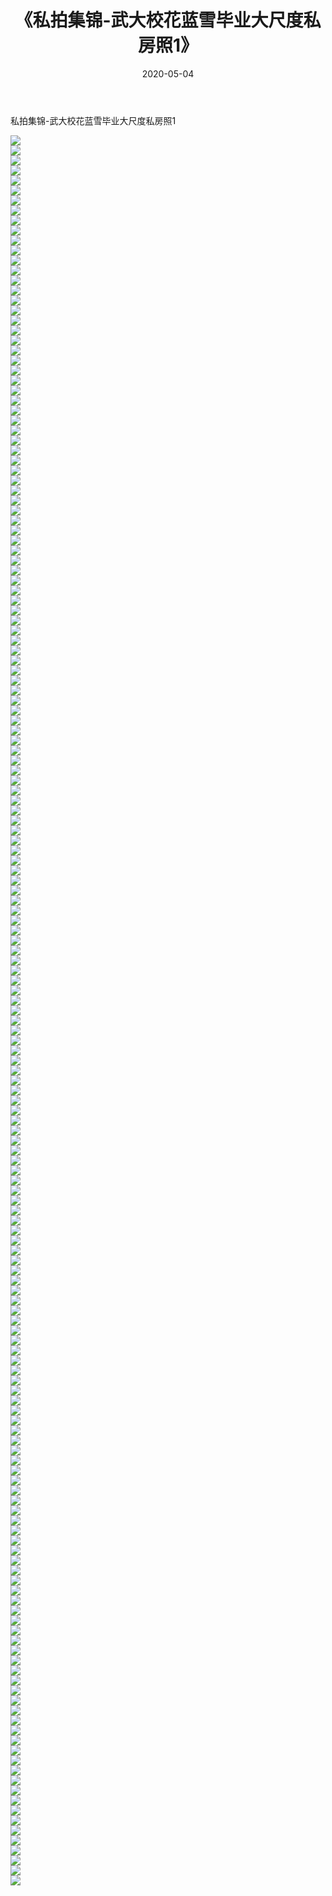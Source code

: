 ﻿---
layout: post
title:  《私拍集锦-武大校花蓝雪毕业大尺度私房照1》
date:   2020-05-04
img: http://imgx.orgx.ga/漏D/网络美图/2020/私拍集锦-武大校花蓝雪毕业大尺度私房照1/000.jpg
categories: [美女, 清纯, 唯美]
---

私拍集锦-武大校花蓝雪毕业大尺度私房照1

  ![](http://imgx.orgx.ga/漏D/网络美图/2020/私拍集锦-武大校花蓝雪毕业大尺度私房照1/001.jpg) <br> ![](http://imgx.orgx.ga/漏D/网络美图/2020/私拍集锦-武大校花蓝雪毕业大尺度私房照1/002.jpg) <br> ![](http://imgx.orgx.ga/漏D/网络美图/2020/私拍集锦-武大校花蓝雪毕业大尺度私房照1/003.jpg) <br> ![](http://imgx.orgx.ga/漏D/网络美图/2020/私拍集锦-武大校花蓝雪毕业大尺度私房照1/004.jpg) <br> ![](http://imgx.orgx.ga/漏D/网络美图/2020/私拍集锦-武大校花蓝雪毕业大尺度私房照1/005.jpg) <br> ![](http://imgx.orgx.ga/漏D/网络美图/2020/私拍集锦-武大校花蓝雪毕业大尺度私房照1/006.jpg) <br> ![](http://imgx.orgx.ga/漏D/网络美图/2020/私拍集锦-武大校花蓝雪毕业大尺度私房照1/007.jpg) <br> ![](http://imgx.orgx.ga/漏D/网络美图/2020/私拍集锦-武大校花蓝雪毕业大尺度私房照1/008.jpg) <br> ![](http://imgx.orgx.ga/漏D/网络美图/2020/私拍集锦-武大校花蓝雪毕业大尺度私房照1/009.jpg) <br> ![](http://imgx.orgx.ga/漏D/网络美图/2020/私拍集锦-武大校花蓝雪毕业大尺度私房照1/010.jpg) <br> ![](http://imgx.orgx.ga/漏D/网络美图/2020/私拍集锦-武大校花蓝雪毕业大尺度私房照1/011.jpg) <br> ![](http://imgx.orgx.ga/漏D/网络美图/2020/私拍集锦-武大校花蓝雪毕业大尺度私房照1/012.jpg) <br> ![](http://imgx.orgx.ga/漏D/网络美图/2020/私拍集锦-武大校花蓝雪毕业大尺度私房照1/013.jpg) <br> ![](http://imgx.orgx.ga/漏D/网络美图/2020/私拍集锦-武大校花蓝雪毕业大尺度私房照1/014.jpg) <br> ![](http://imgx.orgx.ga/漏D/网络美图/2020/私拍集锦-武大校花蓝雪毕业大尺度私房照1/015.jpg) <br> ![](http://imgx.orgx.ga/漏D/网络美图/2020/私拍集锦-武大校花蓝雪毕业大尺度私房照1/016.jpg) <br> ![](http://imgx.orgx.ga/漏D/网络美图/2020/私拍集锦-武大校花蓝雪毕业大尺度私房照1/017.jpg) <br> ![](http://imgx.orgx.ga/漏D/网络美图/2020/私拍集锦-武大校花蓝雪毕业大尺度私房照1/018.jpg) <br> ![](http://imgx.orgx.ga/漏D/网络美图/2020/私拍集锦-武大校花蓝雪毕业大尺度私房照1/019.jpg) <br> ![](http://imgx.orgx.ga/漏D/网络美图/2020/私拍集锦-武大校花蓝雪毕业大尺度私房照1/020.jpg) <br> ![](http://imgx.orgx.ga/漏D/网络美图/2020/私拍集锦-武大校花蓝雪毕业大尺度私房照1/021.jpg) <br> ![](http://imgx.orgx.ga/漏D/网络美图/2020/私拍集锦-武大校花蓝雪毕业大尺度私房照1/022.jpg) <br> ![](http://imgx.orgx.ga/漏D/网络美图/2020/私拍集锦-武大校花蓝雪毕业大尺度私房照1/023.jpg) <br> ![](http://imgx.orgx.ga/漏D/网络美图/2020/私拍集锦-武大校花蓝雪毕业大尺度私房照1/024.jpg) <br> ![](http://imgx.orgx.ga/漏D/网络美图/2020/私拍集锦-武大校花蓝雪毕业大尺度私房照1/025.jpg) <br> ![](http://imgx.orgx.ga/漏D/网络美图/2020/私拍集锦-武大校花蓝雪毕业大尺度私房照1/026.jpg) <br> ![](http://imgx.orgx.ga/漏D/网络美图/2020/私拍集锦-武大校花蓝雪毕业大尺度私房照1/027.jpg) <br> ![](http://imgx.orgx.ga/漏D/网络美图/2020/私拍集锦-武大校花蓝雪毕业大尺度私房照1/028.jpg) <br> ![](http://imgx.orgx.ga/漏D/网络美图/2020/私拍集锦-武大校花蓝雪毕业大尺度私房照1/029.jpg) <br> ![](http://imgx.orgx.ga/漏D/网络美图/2020/私拍集锦-武大校花蓝雪毕业大尺度私房照1/030.jpg) <br> ![](http://imgx.orgx.ga/漏D/网络美图/2020/私拍集锦-武大校花蓝雪毕业大尺度私房照1/031.jpg) <br> ![](http://imgx.orgx.ga/漏D/网络美图/2020/私拍集锦-武大校花蓝雪毕业大尺度私房照1/032.jpg) <br> ![](http://imgx.orgx.ga/漏D/网络美图/2020/私拍集锦-武大校花蓝雪毕业大尺度私房照1/033.jpg) <br> ![](http://imgx.orgx.ga/漏D/网络美图/2020/私拍集锦-武大校花蓝雪毕业大尺度私房照1/034.jpg) <br> ![](http://imgx.orgx.ga/漏D/网络美图/2020/私拍集锦-武大校花蓝雪毕业大尺度私房照1/035.jpg) <br> ![](http://imgx.orgx.ga/漏D/网络美图/2020/私拍集锦-武大校花蓝雪毕业大尺度私房照1/036.jpg) <br> ![](http://imgx.orgx.ga/漏D/网络美图/2020/私拍集锦-武大校花蓝雪毕业大尺度私房照1/037.jpg) <br> ![](http://imgx.orgx.ga/漏D/网络美图/2020/私拍集锦-武大校花蓝雪毕业大尺度私房照1/038.jpg) <br> ![](http://imgx.orgx.ga/漏D/网络美图/2020/私拍集锦-武大校花蓝雪毕业大尺度私房照1/039.jpg) <br> ![](http://imgx.orgx.ga/漏D/网络美图/2020/私拍集锦-武大校花蓝雪毕业大尺度私房照1/040.jpg) <br> ![](http://imgx.orgx.ga/漏D/网络美图/2020/私拍集锦-武大校花蓝雪毕业大尺度私房照1/041.jpg) <br> ![](http://imgx.orgx.ga/漏D/网络美图/2020/私拍集锦-武大校花蓝雪毕业大尺度私房照1/042.jpg) <br> ![](http://imgx.orgx.ga/漏D/网络美图/2020/私拍集锦-武大校花蓝雪毕业大尺度私房照1/043.jpg) <br> ![](http://imgx.orgx.ga/漏D/网络美图/2020/私拍集锦-武大校花蓝雪毕业大尺度私房照1/044.jpg) <br> ![](http://imgx.orgx.ga/漏D/网络美图/2020/私拍集锦-武大校花蓝雪毕业大尺度私房照1/045.jpg) <br> ![](http://imgx.orgx.ga/漏D/网络美图/2020/私拍集锦-武大校花蓝雪毕业大尺度私房照1/046.jpg) <br> ![](http://imgx.orgx.ga/漏D/网络美图/2020/私拍集锦-武大校花蓝雪毕业大尺度私房照1/047.jpg) <br> ![](http://imgx.orgx.ga/漏D/网络美图/2020/私拍集锦-武大校花蓝雪毕业大尺度私房照1/048.jpg) <br> ![](http://imgx.orgx.ga/漏D/网络美图/2020/私拍集锦-武大校花蓝雪毕业大尺度私房照1/049.jpg) <br> ![](http://imgx.orgx.ga/漏D/网络美图/2020/私拍集锦-武大校花蓝雪毕业大尺度私房照1/050.jpg) <br> ![](http://imgx.orgx.ga/漏D/网络美图/2020/私拍集锦-武大校花蓝雪毕业大尺度私房照1/051.jpg) <br> ![](http://imgx.orgx.ga/漏D/网络美图/2020/私拍集锦-武大校花蓝雪毕业大尺度私房照1/052.jpg) <br> ![](http://imgx.orgx.ga/漏D/网络美图/2020/私拍集锦-武大校花蓝雪毕业大尺度私房照1/053.jpg) <br> ![](http://imgx.orgx.ga/漏D/网络美图/2020/私拍集锦-武大校花蓝雪毕业大尺度私房照1/054.jpg) <br> ![](http://imgx.orgx.ga/漏D/网络美图/2020/私拍集锦-武大校花蓝雪毕业大尺度私房照1/055.jpg) <br> ![](http://imgx.orgx.ga/漏D/网络美图/2020/私拍集锦-武大校花蓝雪毕业大尺度私房照1/056.jpg) <br> ![](http://imgx.orgx.ga/漏D/网络美图/2020/私拍集锦-武大校花蓝雪毕业大尺度私房照1/057.jpg) <br> ![](http://imgx.orgx.ga/漏D/网络美图/2020/私拍集锦-武大校花蓝雪毕业大尺度私房照1/058.jpg) <br> ![](http://imgx.orgx.ga/漏D/网络美图/2020/私拍集锦-武大校花蓝雪毕业大尺度私房照1/059.jpg) <br> ![](http://imgx.orgx.ga/漏D/网络美图/2020/私拍集锦-武大校花蓝雪毕业大尺度私房照1/060.jpg) <br> ![](http://imgx.orgx.ga/漏D/网络美图/2020/私拍集锦-武大校花蓝雪毕业大尺度私房照1/061.jpg) <br> ![](http://imgx.orgx.ga/漏D/网络美图/2020/私拍集锦-武大校花蓝雪毕业大尺度私房照1/062.jpg) <br> ![](http://imgx.orgx.ga/漏D/网络美图/2020/私拍集锦-武大校花蓝雪毕业大尺度私房照1/063.jpg) <br> ![](http://imgx.orgx.ga/漏D/网络美图/2020/私拍集锦-武大校花蓝雪毕业大尺度私房照1/064.jpg) <br> ![](http://imgx.orgx.ga/漏D/网络美图/2020/私拍集锦-武大校花蓝雪毕业大尺度私房照1/065.jpg) <br> ![](http://imgx.orgx.ga/漏D/网络美图/2020/私拍集锦-武大校花蓝雪毕业大尺度私房照1/066.jpg) <br> ![](http://imgx.orgx.ga/漏D/网络美图/2020/私拍集锦-武大校花蓝雪毕业大尺度私房照1/067.jpg) <br> ![](http://imgx.orgx.ga/漏D/网络美图/2020/私拍集锦-武大校花蓝雪毕业大尺度私房照1/068.jpg) <br> ![](http://imgx.orgx.ga/漏D/网络美图/2020/私拍集锦-武大校花蓝雪毕业大尺度私房照1/069.jpg) <br> ![](http://imgx.orgx.ga/漏D/网络美图/2020/私拍集锦-武大校花蓝雪毕业大尺度私房照1/070.jpg) <br> ![](http://imgx.orgx.ga/漏D/网络美图/2020/私拍集锦-武大校花蓝雪毕业大尺度私房照1/071.jpg) <br> ![](http://imgx.orgx.ga/漏D/网络美图/2020/私拍集锦-武大校花蓝雪毕业大尺度私房照1/072.jpg) <br> ![](http://imgx.orgx.ga/漏D/网络美图/2020/私拍集锦-武大校花蓝雪毕业大尺度私房照1/073.jpg) <br> ![](http://imgx.orgx.ga/漏D/网络美图/2020/私拍集锦-武大校花蓝雪毕业大尺度私房照1/074.jpg) <br> ![](http://imgx.orgx.ga/漏D/网络美图/2020/私拍集锦-武大校花蓝雪毕业大尺度私房照1/075.jpg) <br> ![](http://imgx.orgx.ga/漏D/网络美图/2020/私拍集锦-武大校花蓝雪毕业大尺度私房照1/076.jpg) <br> ![](http://imgx.orgx.ga/漏D/网络美图/2020/私拍集锦-武大校花蓝雪毕业大尺度私房照1/077.jpg) <br> ![](http://imgx.orgx.ga/漏D/网络美图/2020/私拍集锦-武大校花蓝雪毕业大尺度私房照1/078.jpg) <br> ![](http://imgx.orgx.ga/漏D/网络美图/2020/私拍集锦-武大校花蓝雪毕业大尺度私房照1/079.jpg) <br> ![](http://imgx.orgx.ga/漏D/网络美图/2020/私拍集锦-武大校花蓝雪毕业大尺度私房照1/080.jpg) <br> ![](http://imgx.orgx.ga/漏D/网络美图/2020/私拍集锦-武大校花蓝雪毕业大尺度私房照1/081.jpg) <br> ![](http://imgx.orgx.ga/漏D/网络美图/2020/私拍集锦-武大校花蓝雪毕业大尺度私房照1/082.jpg) <br> ![](http://imgx.orgx.ga/漏D/网络美图/2020/私拍集锦-武大校花蓝雪毕业大尺度私房照1/083.jpg) <br> ![](http://imgx.orgx.ga/漏D/网络美图/2020/私拍集锦-武大校花蓝雪毕业大尺度私房照1/084.jpg) <br> ![](http://imgx.orgx.ga/漏D/网络美图/2020/私拍集锦-武大校花蓝雪毕业大尺度私房照1/085.jpg) <br> ![](http://imgx.orgx.ga/漏D/网络美图/2020/私拍集锦-武大校花蓝雪毕业大尺度私房照1/086.jpg) <br> ![](http://imgx.orgx.ga/漏D/网络美图/2020/私拍集锦-武大校花蓝雪毕业大尺度私房照1/087.jpg) <br> ![](http://imgx.orgx.ga/漏D/网络美图/2020/私拍集锦-武大校花蓝雪毕业大尺度私房照1/088.jpg) <br> ![](http://imgx.orgx.ga/漏D/网络美图/2020/私拍集锦-武大校花蓝雪毕业大尺度私房照1/089.jpg) <br> ![](http://imgx.orgx.ga/漏D/网络美图/2020/私拍集锦-武大校花蓝雪毕业大尺度私房照1/090.jpg) <br> ![](http://imgx.orgx.ga/漏D/网络美图/2020/私拍集锦-武大校花蓝雪毕业大尺度私房照1/091.jpg) <br> ![](http://imgx.orgx.ga/漏D/网络美图/2020/私拍集锦-武大校花蓝雪毕业大尺度私房照1/092.jpg) <br> ![](http://imgx.orgx.ga/漏D/网络美图/2020/私拍集锦-武大校花蓝雪毕业大尺度私房照1/093.jpg) <br> ![](http://imgx.orgx.ga/漏D/网络美图/2020/私拍集锦-武大校花蓝雪毕业大尺度私房照1/094.jpg) <br> ![](http://imgx.orgx.ga/漏D/网络美图/2020/私拍集锦-武大校花蓝雪毕业大尺度私房照1/095.jpg) <br> ![](http://imgx.orgx.ga/漏D/网络美图/2020/私拍集锦-武大校花蓝雪毕业大尺度私房照1/096.jpg) <br> ![](http://imgx.orgx.ga/漏D/网络美图/2020/私拍集锦-武大校花蓝雪毕业大尺度私房照1/097.jpg) <br> ![](http://imgx.orgx.ga/漏D/网络美图/2020/私拍集锦-武大校花蓝雪毕业大尺度私房照1/098.jpg) <br> ![](http://imgx.orgx.ga/漏D/网络美图/2020/私拍集锦-武大校花蓝雪毕业大尺度私房照1/099.jpg) <br> ![](http://imgx.orgx.ga/漏D/网络美图/2020/私拍集锦-武大校花蓝雪毕业大尺度私房照1/100.jpg) <br> ![](http://imgx.orgx.ga/漏D/网络美图/2020/私拍集锦-武大校花蓝雪毕业大尺度私房照1/101.jpg) <br> ![](http://imgx.orgx.ga/漏D/网络美图/2020/私拍集锦-武大校花蓝雪毕业大尺度私房照1/102.jpg) <br> ![](http://imgx.orgx.ga/漏D/网络美图/2020/私拍集锦-武大校花蓝雪毕业大尺度私房照1/103.jpg) <br> ![](http://imgx.orgx.ga/漏D/网络美图/2020/私拍集锦-武大校花蓝雪毕业大尺度私房照1/104.jpg) <br> ![](http://imgx.orgx.ga/漏D/网络美图/2020/私拍集锦-武大校花蓝雪毕业大尺度私房照1/105.jpg) <br> ![](http://imgx.orgx.ga/漏D/网络美图/2020/私拍集锦-武大校花蓝雪毕业大尺度私房照1/106.jpg) <br> ![](http://imgx.orgx.ga/漏D/网络美图/2020/私拍集锦-武大校花蓝雪毕业大尺度私房照1/107.jpg) <br> ![](http://imgx.orgx.ga/漏D/网络美图/2020/私拍集锦-武大校花蓝雪毕业大尺度私房照1/108.jpg) <br> ![](http://imgx.orgx.ga/漏D/网络美图/2020/私拍集锦-武大校花蓝雪毕业大尺度私房照1/109.jpg) <br> ![](http://imgx.orgx.ga/漏D/网络美图/2020/私拍集锦-武大校花蓝雪毕业大尺度私房照1/110.jpg) <br> ![](http://imgx.orgx.ga/漏D/网络美图/2020/私拍集锦-武大校花蓝雪毕业大尺度私房照1/111.jpg) <br> ![](http://imgx.orgx.ga/漏D/网络美图/2020/私拍集锦-武大校花蓝雪毕业大尺度私房照1/112.jpg) <br> ![](http://imgx.orgx.ga/漏D/网络美图/2020/私拍集锦-武大校花蓝雪毕业大尺度私房照1/113.jpg) <br> ![](http://imgx.orgx.ga/漏D/网络美图/2020/私拍集锦-武大校花蓝雪毕业大尺度私房照1/114.jpg) <br> ![](http://imgx.orgx.ga/漏D/网络美图/2020/私拍集锦-武大校花蓝雪毕业大尺度私房照1/115.jpg) <br> ![](http://imgx.orgx.ga/漏D/网络美图/2020/私拍集锦-武大校花蓝雪毕业大尺度私房照1/116.jpg) <br> ![](http://imgx.orgx.ga/漏D/网络美图/2020/私拍集锦-武大校花蓝雪毕业大尺度私房照1/117.jpg) <br> ![](http://imgx.orgx.ga/漏D/网络美图/2020/私拍集锦-武大校花蓝雪毕业大尺度私房照1/118.jpg) <br> ![](http://imgx.orgx.ga/漏D/网络美图/2020/私拍集锦-武大校花蓝雪毕业大尺度私房照1/119.jpg) <br> ![](http://imgx.orgx.ga/漏D/网络美图/2020/私拍集锦-武大校花蓝雪毕业大尺度私房照1/120.jpg) <br> ![](http://imgx.orgx.ga/漏D/网络美图/2020/私拍集锦-武大校花蓝雪毕业大尺度私房照1/121.jpg) <br> ![](http://imgx.orgx.ga/漏D/网络美图/2020/私拍集锦-武大校花蓝雪毕业大尺度私房照1/122.jpg) <br> ![](http://imgx.orgx.ga/漏D/网络美图/2020/私拍集锦-武大校花蓝雪毕业大尺度私房照1/123.jpg) <br> ![](http://imgx.orgx.ga/漏D/网络美图/2020/私拍集锦-武大校花蓝雪毕业大尺度私房照1/124.jpg) <br> ![](http://imgx.orgx.ga/漏D/网络美图/2020/私拍集锦-武大校花蓝雪毕业大尺度私房照1/125.jpg) <br> ![](http://imgx.orgx.ga/漏D/网络美图/2020/私拍集锦-武大校花蓝雪毕业大尺度私房照1/126.jpg) <br> ![](http://imgx.orgx.ga/漏D/网络美图/2020/私拍集锦-武大校花蓝雪毕业大尺度私房照1/127.jpg) <br> ![](http://imgx.orgx.ga/漏D/网络美图/2020/私拍集锦-武大校花蓝雪毕业大尺度私房照1/128.jpg) <br> ![](http://imgx.orgx.ga/漏D/网络美图/2020/私拍集锦-武大校花蓝雪毕业大尺度私房照1/129.jpg) <br> ![](http://imgx.orgx.ga/漏D/网络美图/2020/私拍集锦-武大校花蓝雪毕业大尺度私房照1/130.jpg) <br> ![](http://imgx.orgx.ga/漏D/网络美图/2020/私拍集锦-武大校花蓝雪毕业大尺度私房照1/131.jpg) <br> ![](http://imgx.orgx.ga/漏D/网络美图/2020/私拍集锦-武大校花蓝雪毕业大尺度私房照1/132.jpg) <br> ![](http://imgx.orgx.ga/漏D/网络美图/2020/私拍集锦-武大校花蓝雪毕业大尺度私房照1/133.jpg) <br> ![](http://imgx.orgx.ga/漏D/网络美图/2020/私拍集锦-武大校花蓝雪毕业大尺度私房照1/134.jpg) <br> ![](http://imgx.orgx.ga/漏D/网络美图/2020/私拍集锦-武大校花蓝雪毕业大尺度私房照1/135.jpg) <br> ![](http://imgx.orgx.ga/漏D/网络美图/2020/私拍集锦-武大校花蓝雪毕业大尺度私房照1/136.jpg) <br> ![](http://imgx.orgx.ga/漏D/网络美图/2020/私拍集锦-武大校花蓝雪毕业大尺度私房照1/137.jpg) <br> ![](http://imgx.orgx.ga/漏D/网络美图/2020/私拍集锦-武大校花蓝雪毕业大尺度私房照1/138.jpg) <br> ![](http://imgx.orgx.ga/漏D/网络美图/2020/私拍集锦-武大校花蓝雪毕业大尺度私房照1/139.jpg) <br> ![](http://imgx.orgx.ga/漏D/网络美图/2020/私拍集锦-武大校花蓝雪毕业大尺度私房照1/140.jpg) <br> ![](http://imgx.orgx.ga/漏D/网络美图/2020/私拍集锦-武大校花蓝雪毕业大尺度私房照1/141.jpg) <br> ![](http://imgx.orgx.ga/漏D/网络美图/2020/私拍集锦-武大校花蓝雪毕业大尺度私房照1/142.jpg) <br> ![](http://imgx.orgx.ga/漏D/网络美图/2020/私拍集锦-武大校花蓝雪毕业大尺度私房照1/143.jpg) <br> ![](http://imgx.orgx.ga/漏D/网络美图/2020/私拍集锦-武大校花蓝雪毕业大尺度私房照1/144.jpg) <br> ![](http://imgx.orgx.ga/漏D/网络美图/2020/私拍集锦-武大校花蓝雪毕业大尺度私房照1/145.jpg) <br> ![](http://imgx.orgx.ga/漏D/网络美图/2020/私拍集锦-武大校花蓝雪毕业大尺度私房照1/146.jpg) <br> ![](http://imgx.orgx.ga/漏D/网络美图/2020/私拍集锦-武大校花蓝雪毕业大尺度私房照1/147.jpg) <br> ![](http://imgx.orgx.ga/漏D/网络美图/2020/私拍集锦-武大校花蓝雪毕业大尺度私房照1/148.jpg) <br> ![](http://imgx.orgx.ga/漏D/网络美图/2020/私拍集锦-武大校花蓝雪毕业大尺度私房照1/149.jpg) <br> ![](http://imgx.orgx.ga/漏D/网络美图/2020/私拍集锦-武大校花蓝雪毕业大尺度私房照1/150.jpg) <br> ![](http://imgx.orgx.ga/漏D/网络美图/2020/私拍集锦-武大校花蓝雪毕业大尺度私房照1/151.jpg) <br> ![](http://imgx.orgx.ga/漏D/网络美图/2020/私拍集锦-武大校花蓝雪毕业大尺度私房照1/152.jpg) <br> ![](http://imgx.orgx.ga/漏D/网络美图/2020/私拍集锦-武大校花蓝雪毕业大尺度私房照1/153.jpg) <br> ![](http://imgx.orgx.ga/漏D/网络美图/2020/私拍集锦-武大校花蓝雪毕业大尺度私房照1/154.jpg) <br> ![](http://imgx.orgx.ga/漏D/网络美图/2020/私拍集锦-武大校花蓝雪毕业大尺度私房照1/155.jpg) <br> ![](http://imgx.orgx.ga/漏D/网络美图/2020/私拍集锦-武大校花蓝雪毕业大尺度私房照1/156.jpg) <br> ![](http://imgx.orgx.ga/漏D/网络美图/2020/私拍集锦-武大校花蓝雪毕业大尺度私房照1/157.jpg) <br> ![](http://imgx.orgx.ga/漏D/网络美图/2020/私拍集锦-武大校花蓝雪毕业大尺度私房照1/158.jpg) <br> ![](http://imgx.orgx.ga/漏D/网络美图/2020/私拍集锦-武大校花蓝雪毕业大尺度私房照1/159.jpg) <br> ![](http://imgx.orgx.ga/漏D/网络美图/2020/私拍集锦-武大校花蓝雪毕业大尺度私房照1/160.jpg) <br> ![](http://imgx.orgx.ga/漏D/网络美图/2020/私拍集锦-武大校花蓝雪毕业大尺度私房照1/161.jpg) <br> ![](http://imgx.orgx.ga/漏D/网络美图/2020/私拍集锦-武大校花蓝雪毕业大尺度私房照1/162.jpg) <br> ![](http://imgx.orgx.ga/漏D/网络美图/2020/私拍集锦-武大校花蓝雪毕业大尺度私房照1/163.jpg) <br> ![](http://imgx.orgx.ga/漏D/网络美图/2020/私拍集锦-武大校花蓝雪毕业大尺度私房照1/164.jpg) <br> ![](http://imgx.orgx.ga/漏D/网络美图/2020/私拍集锦-武大校花蓝雪毕业大尺度私房照1/165.jpg) <br> ![](http://imgx.orgx.ga/漏D/网络美图/2020/私拍集锦-武大校花蓝雪毕业大尺度私房照1/166.jpg) <br> ![](http://imgx.orgx.ga/漏D/网络美图/2020/私拍集锦-武大校花蓝雪毕业大尺度私房照1/167.jpg) <br> ![](http://imgx.orgx.ga/漏D/网络美图/2020/私拍集锦-武大校花蓝雪毕业大尺度私房照1/168.jpg) <br> ![](http://imgx.orgx.ga/漏D/网络美图/2020/私拍集锦-武大校花蓝雪毕业大尺度私房照1/169.jpg) <br> ![](http://imgx.orgx.ga/漏D/网络美图/2020/私拍集锦-武大校花蓝雪毕业大尺度私房照1/170.jpg) <br> ![](http://imgx.orgx.ga/漏D/网络美图/2020/私拍集锦-武大校花蓝雪毕业大尺度私房照1/171.jpg) <br> ![](http://imgx.orgx.ga/漏D/网络美图/2020/私拍集锦-武大校花蓝雪毕业大尺度私房照1/172.jpg) <br> ![](http://imgx.orgx.ga/漏D/网络美图/2020/私拍集锦-武大校花蓝雪毕业大尺度私房照1/173.jpg) <br> ![](http://imgx.orgx.ga/漏D/网络美图/2020/私拍集锦-武大校花蓝雪毕业大尺度私房照1/174.jpg) <br> ![](http://imgx.orgx.ga/漏D/网络美图/2020/私拍集锦-武大校花蓝雪毕业大尺度私房照1/175.jpg) <br>